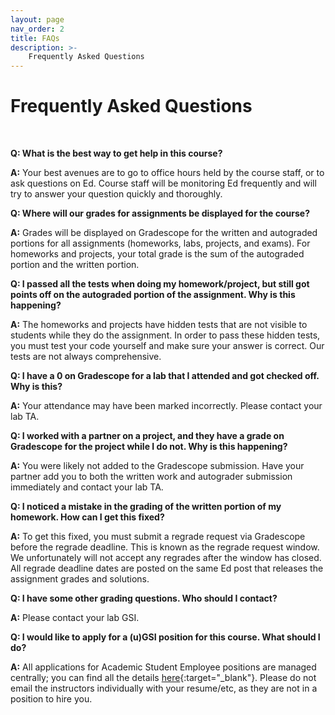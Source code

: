 ```yaml
---
layout: page
nav_order: 2
title: FAQs
description: >-
    Frequently Asked Questions
---
```


# Frequently Asked Questions

<br>

**Q: What is the best way to get help in this course?**

**A:** Your best avenues are to go to office hours held by the course staff, or to ask questions on Ed. Course staff will be monitoring Ed frequently and will try to answer your question quickly and thoroughly.

**Q: Where will our grades for assignments be displayed for the course?**

**A:** Grades will be displayed on Gradescope for the written and autograded portions for all assignments (homeworks, labs, projects, and exams). For homeworks and projects, your total grade is the sum of the autograded portion and the written portion.

**Q: I passed all the tests when doing my homework/project, but still got points off on the autograded portion of the assignment. Why is this happening?**

**A:** The homeworks and projects have hidden tests that are not visible to students while they do the assignment. In order to pass these hidden tests, you must test your code yourself and make sure your answer is correct. Our tests are not always comprehensive.

**Q: I have a 0 on Gradescope for a lab that I attended and got checked off. Why is this?**

**A:** Your attendance may have been marked incorrectly. Please contact your lab TA.

**Q: I worked with a partner on a project, and they have a grade on Gradescope for the project while I do not. Why is this happening?**

**A:** You were likely not added to the Gradescope submission. Have your partner add you to both the written work and autograder submission immediately and contact your lab TA. 

**Q: I noticed a mistake in the grading of the written portion of my homework. How can I get this fixed?**

**A:** To get this fixed, you must submit a regrade request via Gradescope before the regrade deadline. This is known as the regrade request window. We unfortunately will not accept any regrades after the window has closed. All regrade deadline dates are posted on the same Ed post that releases the assignment grades and solutions.

**Q: I have some other grading questions. Who should I contact?**

**A:** Please contact your lab GSI.

**Q: I would like to apply for a (u)GSI position for this course. What should I do?**

**A:** All applications for Academic Student Employee positions are managed centrally; you can find all the details [here](https://cdss.berkeley.edu/dsus/student-opportunities/joining-data-course-staff){:target="_blank"}. Please do not email the instructors individually with your resume/etc, as they are not in a position to hire you.

<script src="../assets/darkmode.js"></script>
<script>
  window.addEventListener("DOMContentLoaded", (event) => {
    onLoad();
});
</script>
